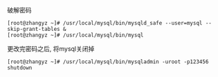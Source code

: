 
破解密码
```shell
[root@zhangyz ~]# /usr/local/mysql/bin/mysqld_safe --user=mysql --skip-grant-tables &   
[root@zhangyz ~]# /usr/local/mysql/bin/mysql
```

更改完密码之后, 将mysql关闭掉
```shell
[root@zhangyz ~]# /usr/local/mysql/bin/mysqladmin -uroot -p123456 shutdown
```









